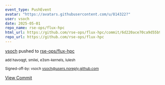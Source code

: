 ```yaml
---
event_type: PushEvent
avatar: "https://avatars.githubusercontent.com/u/814322?"
user: vsoch
date: 2025-05-01
repo_name: rse-ops/flux-hpc
html_url: https://github.com/rse-ops/flux-hpc/commit/6d220ace70ca9d55b9e9b0d7410fd8f29fcdd307
repo_url: https://github.com/rse-ops/flux-hpc
---
```


<a href='https://github.com/vsoch' target='_blank'>vsoch</a> pushed to <a href='https://github.com/rse-ops/flux-hpc' target='_blank'>rse-ops/flux-hpc</a>

<small>add havoqgt, smilei, e3sm-kernels, lulesh

Signed-off-by: vsoch <vsoch@users.noreply.github.com></small>

<a href='https://github.com/rse-ops/flux-hpc/commit/6d220ace70ca9d55b9e9b0d7410fd8f29fcdd307' target='_blank'>View Commit</a>